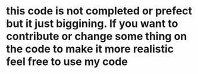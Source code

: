 # this code is not completed or prefect but it just biggining. If you want to contribute or change some thing on the code to make it more realistic feel free to use my code
